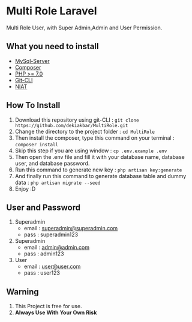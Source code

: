 # Multi Role Laravel
Multi Role User, with Super Admin,Admin and User Permission.
## What you need to install
- [MySql-Server](https://dev.mysql.com/downloads/mysql/)
- [Composer](https://getcomposer.org/)
- [PHP >= 7.0](www.php.net/)
- [Git-CLI](https://git-scm.com/downloads)
- [NIAT](https://id.wikipedia.org/wiki/Niat)

## How To Install
1. Download this repository using git-CLI : `git clone https://github.com/dekiakbar/MultiRole.git`
2. Change the directory to the project folder : `cd MultiRole`
3. Then install the composer, type this command on your terminal : `composer install`
4. Skip this step if you are using window : `cp .env.example .env` 
5. Then open the .env file and fill it with your database name, database user, and database password.
6. Run this command to generate new key : `php artisan key:generate`
7. And finally run this command to generate database table and dummy data : `php artisan migrate --seed`
8. Enjoy :D

## User and Password
1. Superadmin 
	- email : superadmin@superadmin.com 
	- pass : superadmin123
2. Superadmin 
	- email : admin@admin.com 
	- pass : admin123
1. User 
	- email : user@user.com 
	- pass : user123

## Warning
1. This Project is free for use. 
3. **Always Use With Your Own Risk**